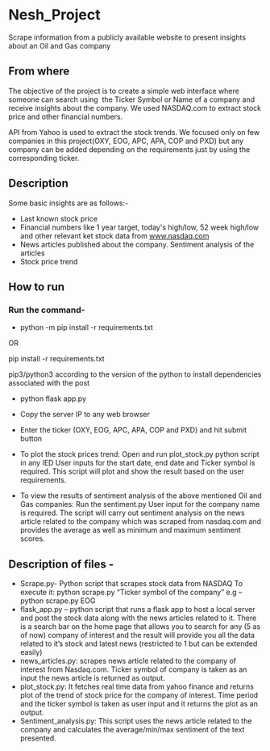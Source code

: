 # Nesh_Project
Scrape information from a publicly available website to present insights about an Oil and Gas company

## From where
The objective of the project is to create a simple web interface where someone can search using  the Ticker Symbol or Name of a company and receive insights about the company. We used NASDAQ.com to extract stock price and other financial numbers.

API from Yahoo is used to extract the stock trends. We focused only on few companies in this project(OXY, EOG, APC, APA, COP and PXD) but any company can be added depending on the requirements just by using the corresponding ticker.

## Description

 Some basic insights are as follows:-
 
 * Last known stock price
 * Financial numbers like 1 year target, today's high/low, 52 week high/low and other relevant ket stock data from www.nasdaq.com
 * News articles published about the company. Sentiment analysis of the articles 
 * Stock price trend 
 
## How to run

### Run the command- 

* python -m pip install -r requirements.txt 

 OR

 pip install -r requirements.txt

 pip3/python3 according to the version of the python to install dependencies associated with the post

* python flask app.py

* Copy the server IP to any web browser

* Enter the ticker (OXY, EOG, APC, APA, COP and PXD) and hit submit button
 
* To plot the stock prices trend:
Open and run plot_stock.py python script in any IED
User inputs for the start date, end date and Ticker symbol is required. 
This script will plot and show the result based on the user requirements.

* To view the results of sentiment analysis of the above mentioned Oil and Gas companies:
Run the sentiment.py 
User input for the company name is required.
The script will carry out sentiment analysis on the news article related to the company which 
was scraped from nasdaq.com and provides the average as well as minimum and maximum sentiment 
scores.

## Description of files -

* Scrape.py-
Python script that scrapes stock data from NASDAQ
To execute it: 
python scrape.py “Ticker symbol of the company”
e.g – python scrape.py EOG
* flask_app.py –
python script that runs a flask app to host a local server and post the stock data along with the news articles related to it. 
There is a search bar on the home page that allows you to search for any (5 as of now) company of interest and the result will provide you all the data related to it’s stock and latest news (restricted to 1 but can be extended easily)
* news_articles.py:
scrapes news article related to the company of interest from Nasdaq.com. Ticker symbol of company is taken as an input the news article is returned as output. 
* plot_stock.py:
It fetches real time data from yahoo finance and returns plot of the trend of stock price for the company of interest. Time period and the ticker symbol is taken as user input and it returns the plot as an output. 
* Sentiment_analysis.py:
This script uses the news article related to the company and calculates the average/min/max sentiment of the text presented. 

